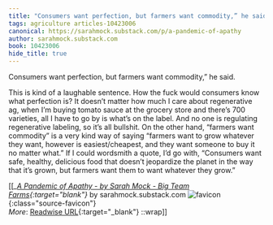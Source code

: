 ```yaml
---
title: "Consumers want perfection, but farmers want commodity,” he said. This ..."
tags: agriculture articles-10423006
canonical: https://sarahmock.substack.com/p/a-pandemic-of-apathy
author: sarahmock.substack.com
book: 10423006
hide_title: true
---
```


Consumers want perfection, but farmers want commodity,” he said.

This is kind of a laughable sentence. How the fuck would consumers know what perfection is? It doesn’t matter how much I care about regenerative ag, when I’m buying tomato sauce at the grocery store and there’s 700 varieties, all I have to go by is what’s on the label. And no one is regulating regenerative labeling, so it’s all bullshit. On the other hand, “farmers want commodity” is a very kind way of saying “farmers want to grow whatever they want, however is easiest/cheapest, and they want someone to buy it no matter what.” If I could wordsmith a quote, I’d go with, “Consumers want safe, healthy, delicious food that doesn’t jeopardize the planet in the way that it’s grown, but farmers want them to want whatever they grow.”


[[<cite>_[A Pandemic of Apathy - by Sarah Mock - Big Team Farms](https://sarahmock.substack.com/p/a-pandemic-of-apathy){:target="_blank"}_</cite> by sarahmock.substack.com ![favicon](https://s2.googleusercontent.com/s2/favicons?domain=sarahmock.substack.com){:class="source-favicon"}<br>
_More_: [Readwise URL](https://readwise.io/open/213348119){:target="_blank"}
::wrap]]